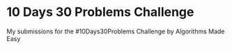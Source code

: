 # 10 Days 30 Problems Challenge
 My submissions for the #10Days30Problems Challenge by Algorithms Made Easy
